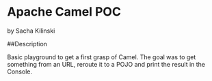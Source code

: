 Apache Camel POC
=========

by Sacha Kilinski

##Description

Basic playground to get a first grasp of Camel.
The goal was to get something from an URL, reroute it to a POJO and print the result in the Console.